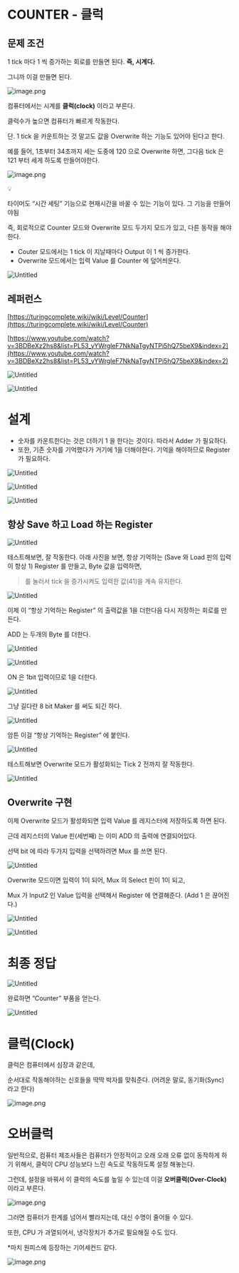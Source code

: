 # COUNTER - 클럭

## 문제 조건

1 tick 마다 1 씩 증가하는 회로를 만들면 된다. **즉, 시계다.**

그니까 이걸 만들면 된다.

![image.png](/images/3_COUNTER_-_클럭/image.png)

컴퓨터에서는 시계를 **클럭(clock)** 이라고 부른다.

클럭수가 높으면 컴퓨터가 빠르게 작동한다.

단. 1 tick 을 카운트하는 것 말고도 값을 Overwrite 하는 기능도 있어야 된다고 한다.

예를 들어, 1초부터 34초까지 세는 도중에 120 으로 Overwrite 하면, 그다음 tick 은 121 부터 세게 하도록 만들어야한다. 

![image.png](/images/3_COUNTER_-_클럭/image_1.png)


💡

타이머도 “시간 세팅” 기능으로 현재시간을 바꿀 수 있는 기능이 있다. 그 기능을 만들어야됨



즉, 회로적으로 Counter 모드와 Overwrite 모드 두가지 모드가 있고, 다른 동작을 해야한다.

- Couter 모드에서는 1 tick 이 지날때마다 Output 이 1 씩 증가한다.
- Overwrite 모드에서는 입력 Value 를 Counter 에 덮어씌운다.

![Untitled](/images/3_COUNTER_-_클럭/Untitled.png)

## 레퍼런스

[https://turingcomplete.wiki/wiki/Level/Counter](https://turingcomplete.wiki/wiki/Level/Counter)

[https://www.youtube.com/watch?v=3BDBeXz2hs8&list=PL53_yYWrgleF7NkNaTgyNTPi5hQ75beX9&index=2](https://www.youtube.com/watch?v=3BDBeXz2hs8&list=PL53_yYWrgleF7NkNaTgyNTPi5hQ75beX9&index=2)

![Untitled](/images/3_COUNTER_-_클럭/Untitled_1.png)

![Untitled](/images/3_COUNTER_-_클럭/Untitled_2.png)

# 설계

- 숫자를 카운트한다는 것은 더하기 1 을 한다는 것이다. 따라서 Adder 가 필요하다.
- 또한, 기존 숫자를 기억했다가 거기에 1을 더해야한다. 기억을 해야하므로 Register 가 필요하다.

![Untitled](/images/3_COUNTER_-_클럭/Untitled_3.png)

![Untitled](/images/3_COUNTER_-_클럭/Untitled_4.png)

![Untitled](/images/3_COUNTER_-_클럭/Untitled_5.png)

## 항상 Save 하고 Load 하는 Register

![Untitled](/images/3_COUNTER_-_클럭/Untitled_6.png)

테스트해보면, 잘 작동한다. 아래 사진을 보면, 항상 기억하는 (Save 와 Load 핀의 입력이 항상 1) Register 를 만들고, Byte 값을 입력하면, 

> 를 눌러서 tick 을 증가시켜도 입력한 값(41)을 계속 유지한다.

![Untitled](/images/3_COUNTER_-_클럭/Untitled_7.png)

이제 이 “항상 기억하는 Register” 의 출력값을 1을 더한다음 다시 저장하는 회로를 만든다.

ADD 는 두개의 Byte 를 더한다.

![Untitled](/images/3_COUNTER_-_클럭/Untitled_3.png)

![Untitled](/images/3_COUNTER_-_클럭/Untitled_8.png)

ON 은 1bit 입력이므로 1을 더한다.

![Untitled](/images/3_COUNTER_-_클럭/Untitled_9.png)

그냥 길다란 8 bit Maker 를 써도 되긴 하다.

![Untitled](/images/3_COUNTER_-_클럭/Untitled_10.png)

암튼 이걸 “항상 기억하는 Register” 에 붙인다.

![Untitled](/images/3_COUNTER_-_클럭/Untitled_11.png)

테스트해보면 Overwrite 모드가 활성화되는 Tick 2 전까지 잘 작동한다.

![Untitled](/images/3_COUNTER_-_클럭/Untitled_12.png)

## Overwrite 구현

이제 Overwrite 모드가 활성화되면 입력 Value 를 레지스터에 저장하도록 하면 된다.

근데 레지스터의 Value 핀(세번째) 는 이미 ADD 의 출력에 연결되어있다.

선택 bit 에 따라 두가지 입력을 선택하려면 Mux 를 쓰면 된다.

![Untitled](/images/3_COUNTER_-_클럭/Untitled_13.png)

Overwrite 모드이면 입력이 1이 되어, Mux 의 Select 핀이 1이 되고,

Mux 가 Input2 인 Value 입력을 선택해서 Register 에 연결해준다. (Add 1 은 끊어진다.)

![Untitled](/images/3_COUNTER_-_클럭/Untitled_14.png)

![Untitled](/images/3_COUNTER_-_클럭/Untitled_15.png)

# 최종 정답

![Untitled](/images/3_COUNTER_-_클럭/Untitled_16.png)

완료하면 “Counter” 부품을 얻는다.

![Untitled](/images/3_COUNTER_-_클럭/Untitled_17.png)

# 클럭(Clock)

클럭은 컴퓨터에서 심장과 같은데,

순서대로 작동해야하는 신호들을 딱딱 박자를 맞춰준다. (어려운 말로, 동기화(Sync) 라고 한다)

![image.png](/images/3_COUNTER_-_클럭/image.png)

# 오버클럭

일반적으로, 컴퓨터 제조사들은 컴퓨터가 안정적이고 오래 오래 오류 없이 동작하게 하기 위해서, 클럭이 CPU 성능보다 느린 속도로 작동하도록 설정 해놓는다.

그런데, 설정을 바꿔서 이 클럭의 속도를 높일 수 있는데 이걸 **오버클럭(Over-Clock)** 이라고 부른다.

![image.png](/images/3_COUNTER_-_클럭/image_2.png)

그러면 컴퓨터가 한계를 넘어서 빨라지는데, 대신 수명이 줄어들 수 있다.

또한, CPU 가 과열되어서, 냉각장치가 추가로 필요해질 수도 있다.

*마치 원피스에 등장하는 기어세컨드 같다.

![image.png](/images/3_COUNTER_-_클럭/image_3.png)